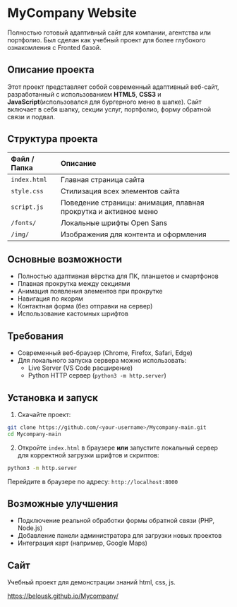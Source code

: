 
# MyCompany Website

Полностью готовый адаптивный сайт для компании, агентства или портфолио. Был сделан как учебный проект для более глубокого ознакомления с Fronted базой.

## Описание проекта

Этот проект представляет собой современный адаптивный веб-сайт, разработанный с использованием **HTML5**, **CSS3** и **JavaScript**(использовался для бургерного меню в шапке). Сайт включает в себя шапку, секции услуг, портфолио, форму обратной связи и подвал.

## Структура проекта

| Файл / Папка | Описание |
|:-------------|:---------|
| `index.html` | Главная страница сайта |
| `style.css` | Стилизация всех элементов сайта |
| `script.js` | Поведение страницы: анимация, плавная прокрутка и активное меню |
| `/fonts/` | Локальные шрифты Open Sans |
| `/img/` | Изображения для контента и оформления |

## Основные возможности

- Полностью адаптивная вёрстка для ПК, планшетов и смартфонов
- Плавная прокрутка между секциями
- Анимация появления элементов при прокрутке
- Навигация по якорям
- Контактная форма (без отправки на сервер)
- Использование кастомных шрифтов

## Требования

- Современный веб-браузер (Chrome, Firefox, Safari, Edge)
- Для локального запуска сервера можно использовать:
  - Live Server (VS Code расширение)
  - Python HTTP сервер (`python3 -m http.server`)

## Установка и запуск

1. Скачайте проект:

```bash
git clone https://github.com/<your-username>/Mycompany-main.git
cd Mycompany-main
```

2. Откройте `index.html` в браузере **или** запустите локальный сервер для корректной загрузки шрифтов и скриптов:

```bash
python3 -m http.server
```

Перейдите в браузере по адресу: `http://localhost:8000`

## Возможные улучшения

- Подключение реальной обработки формы обратной связи (PHP, Node.js)
- Добавление панели администратора для загрузки новых проектов
- Интеграция карт (например, Google Maps)

## Сайт
Учебный проект для демонстрации знаний html, css, js.

https://belousk.github.io/Mycompany/

